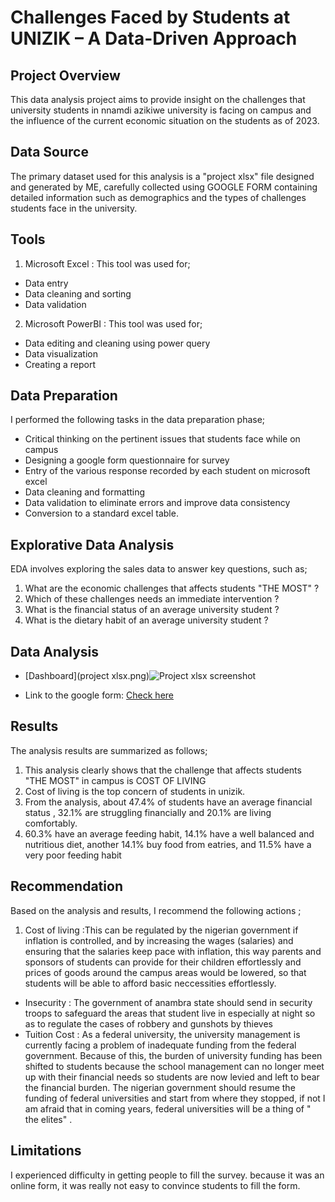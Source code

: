 # Challenges Faced by Students at UNIZIK – A Data-Driven Approach

## Project Overview 

This data analysis project aims to provide insight on the challenges that university students in nnamdi azikiwe university is facing on campus and the influence of the current economic situation on the students as of 2023.

## Data Source

The primary dataset used for this analysis is a "project xlsx" file designed and generated by ME, carefully collected using GOOGLE FORM containing detailed information such as demographics and the types of challenges students face in the university.

## Tools

1. Microsoft Excel : This tool was used for;

 - Data entry
 - Data cleaning and sorting
 - Data validation

2. Microsoft PowerBI : This tool was used for;

 - Data editing and cleaning using power query
 - Data visualization
 - Creating a report

## Data Preparation

I performed the following tasks in the data preparation phase;

 - Critical thinking on the pertinent issues that students face while on campus
 - Designing a google form questionnaire for survey
 - Entry of the various response recorded by each student on microsoft excel
 - Data cleaning and formatting
 - Data validation to eliminate errors and improve data consistency
 - Conversion to a standard excel table.

## Explorative Data Analysis

EDA involves exploring the sales data to answer key questions, such as;

1. What are the economic challenges that affects students "THE MOST" ?
2. Which of these challenges needs an  immediate intervention ?
3. What is the financial status of an average university student ?
4. What is the dietary habit of an average university student ?

## Data Analysis

 - [Dashboard](project xlsx.png)![Project xlsx screenshot](https://github.com/OluchiTheAnalyst/THE-IMPACT-OF-ECONOMIC-FACTORS-ON-UNIVERSITY-STUDENTS-IN-UNIZIK-/assets/152318870/ff96215c-81c2-4c25-95b4-217feab9922d)

 - Link to the google form: [Check here](https://forms.gle/dGN4hizbygVCxvDX9)


## Results

The analysis results are summarized as follows;

1. This analysis clearly shows that the challenge that affects students "THE MOST" in campus is COST OF LIVING
2. Cost of living is the top concern of students in unizik.
3. From the analysis, about 47.4% of students have an average financial status , 32.1% are struggling financially and 20.1% are living comfortably.
4. 60.3% have an average feeding habit, 14.1% have a well balanced and nutritious diet, another 14.1% buy food from eatries, and 11.5% have a very poor feeding habit

## Recommendation

Based on the analysis and results, I recommend the following actions ;

1. Cost of living :This can be regulated by the nigerian government if inflation is controlled, and by increasing the wages (salaries) and ensuring that the salaries keep pace with inflation, this way parents and sponsors of students can provide for their children effortlessly and  prices of goods around the campus areas would be lowered, so that students will be able to afford basic neccessities effortlessly.
 -  Insecurity : The government of anambra state should send in security troops to safeguard the areas that student live in especially at night so as to regulate the cases of robbery and gunshots by thieves
 -  Tuition Cost :  As a federal university, the university management is currently facing a problem of inadequate funding from the federal government. Because of this, the burden of university funding has been shifted to students because the school management can no longer meet up with their financial needs so students are now levied and left to bear the financial burden. The nigerian government should resume the funding of federal universities and start from where they stopped, if not I am afraid that in coming years, federal universities will be a thing of " the elites" .

## Limitations

I experienced difficulty in getting people to fill the survey. because it was an online form, it was really not easy to convince students to fill the form.



   


